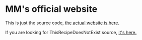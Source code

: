 # MM's official website

This is just the source code, [the actual website is here.](https://www.modernmodpacks.site/)

If you are looking for ThisRecipeDoesNotExist source, [it's here.](https://gist.github.com/Gcat101/a85c2c4dc32f1bf2f73f94699b3d28ef)
